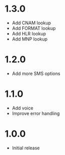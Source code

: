 # 1.3.0

- Add CNAM lookup
- Add FORMAT lookup
- Add HLR lookup
- Add MNP lookup

# 1.2.0

- Add more SMS options

# 1.1.0

- Add voice
- Improve error handling

# 1.0.0

- Initial release 
